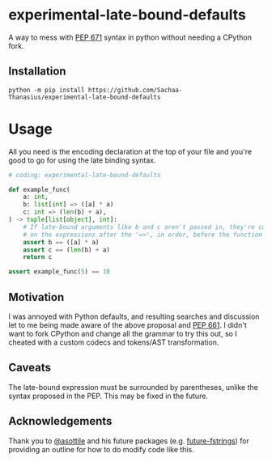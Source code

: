 # experimental-late-bound-defaults
A way to mess with [PEP 671](https://peps.python.org/pep-0671/) syntax in python without needing a CPython fork.

## Installation
```shell
python -m pip install https://github.com/Sachaa-Thanasius/experimental-late-bound-defaults
```

# Usage
All you need is the encoding declaration at the top of your file and you're good to go for using the late binding syntax.

```python
# coding: experimental-late-bound-defaults

def example_func(
    a: int,
    b: list[int] => ([a] * a)
    c: int => (len(b) + a),
) -> tuple[list[object], int]:
    # If late-bound arguments like b and c aren't passed in, they're computed based
    # on the expressions after the '=>', in order, before the function body executes.
    assert b == ([a] * a)
    assert c == (len(b) + a)
    return c

assert example_func(5) == 10
```

## Motivation
I was annoyed with Python defaults, and resulting searches and discussion let to me being made aware of the above proposal and [PEP 661](https://peps.python.org/pep-0671/).
I didn't want to fork CPython and change all the grammar to try this out, so I cheated with a custom codecs and tokens/AST transformation.

## Caveats
The late-bound expression must be surrounded by parentheses, unlike the syntax proposed in the PEP. This may be fixed in the future.

## Acknowledgements
Thank you to [@asottile](https://github.com/asottile) and his future packages (e.g. [future-fstrings](https://github.com/asottile-archive/future-fstrings)) for providing an outline for how to do modify code like this.
